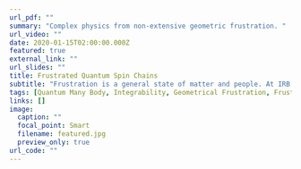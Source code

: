 ```yaml
---
url_pdf: ""
summary: "Complex physics from non-extensive geometric frustration. "
url_video: ""
date: 2020-01-15T02:00:00.000Z
featured: true
external_link: ""
url_slides: ""
title: Frustrated Quantum Spin Chains
subtitle: "Frustration is a general state of matter and people. At IRB Q-team. We investigate one of the most basic concpets and identify interesting consequences."
tags: [Quantum Many Body, Integrability, Geometrical Frustration, Frustration]
links: []
image:
  caption: ""
  focal_point: Smart
  filename: featured.jpg
  preview_only: true
url_code: ""
---
```

